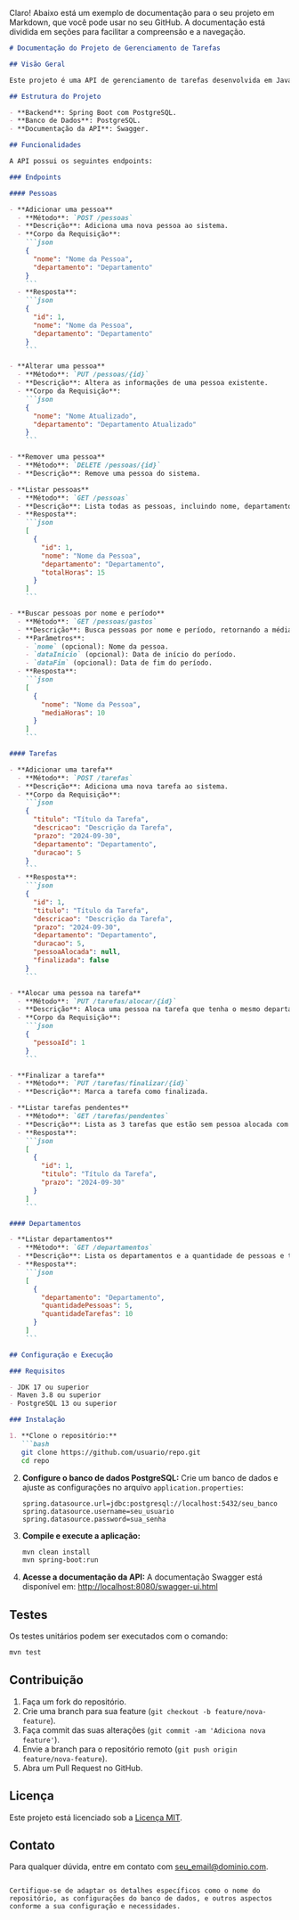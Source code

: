 Claro! Abaixo está um exemplo de documentação para o seu projeto em Markdown, que você pode usar no seu GitHub. A documentação está dividida em seções para facilitar a compreensão e a navegação.

```markdown
# Documentação do Projeto de Gerenciamento de Tarefas

## Visão Geral

Este projeto é uma API de gerenciamento de tarefas desenvolvida em Java utilizando o Spring Boot e PostgreSQL. O objetivo é fornecer uma solução para gerenciar pessoas e tarefas em uma equipe, com funcionalidades para adicionar, modificar, alocar e finalizar tarefas.

## Estrutura do Projeto

- **Backend**: Spring Boot com PostgreSQL.
- **Banco de Dados**: PostgreSQL.
- **Documentação da API**: Swagger.

## Funcionalidades

A API possui os seguintes endpoints:

### Endpoints

#### Pessoas

- **Adicionar uma pessoa**
  - **Método**: `POST /pessoas`
  - **Descrição**: Adiciona uma nova pessoa ao sistema.
  - **Corpo da Requisição**:
    ```json
    {
      "nome": "Nome da Pessoa",
      "departamento": "Departamento"
    }
    ```
  - **Resposta**:
    ```json
    {
      "id": 1,
      "nome": "Nome da Pessoa",
      "departamento": "Departamento"
    }
    ```

- **Alterar uma pessoa**
  - **Método**: `PUT /pessoas/{id}`
  - **Descrição**: Altera as informações de uma pessoa existente.
  - **Corpo da Requisição**:
    ```json
    {
      "nome": "Nome Atualizado",
      "departamento": "Departamento Atualizado"
    }
    ```

- **Remover uma pessoa**
  - **Método**: `DELETE /pessoas/{id}`
  - **Descrição**: Remove uma pessoa do sistema.

- **Listar pessoas**
  - **Método**: `GET /pessoas`
  - **Descrição**: Lista todas as pessoas, incluindo nome, departamento e total de horas gastas nas tarefas.
  - **Resposta**:
    ```json
    [
      {
        "id": 1,
        "nome": "Nome da Pessoa",
        "departamento": "Departamento",
        "totalHoras": 15
      }
    ]
    ```

- **Buscar pessoas por nome e período**
  - **Método**: `GET /pessoas/gastos`
  - **Descrição**: Busca pessoas por nome e período, retornando a média de horas gastas por tarefa.
  - **Parâmetros**:
    - `nome` (opcional): Nome da pessoa.
    - `dataInicio` (opcional): Data de início do período.
    - `dataFim` (opcional): Data de fim do período.
  - **Resposta**:
    ```json
    [
      {
        "nome": "Nome da Pessoa",
        "mediaHoras": 10
      }
    ]
    ```

#### Tarefas

- **Adicionar uma tarefa**
  - **Método**: `POST /tarefas`
  - **Descrição**: Adiciona uma nova tarefa ao sistema.
  - **Corpo da Requisição**:
    ```json
    {
      "titulo": "Título da Tarefa",
      "descricao": "Descrição da Tarefa",
      "prazo": "2024-09-30",
      "departamento": "Departamento",
      "duracao": 5
    }
    ```
  - **Resposta**:
    ```json
    {
      "id": 1,
      "titulo": "Título da Tarefa",
      "descricao": "Descrição da Tarefa",
      "prazo": "2024-09-30",
      "departamento": "Departamento",
      "duracao": 5,
      "pessoaAlocada": null,
      "finalizada": false
    }
    ```

- **Alocar uma pessoa na tarefa**
  - **Método**: `PUT /tarefas/alocar/{id}`
  - **Descrição**: Aloca uma pessoa na tarefa que tenha o mesmo departamento.
  - **Corpo da Requisição**:
    ```json
    {
      "pessoaId": 1
    }
    ```

- **Finalizar a tarefa**
  - **Método**: `PUT /tarefas/finalizar/{id}`
  - **Descrição**: Marca a tarefa como finalizada.

- **Listar tarefas pendentes**
  - **Método**: `GET /tarefas/pendentes`
  - **Descrição**: Lista as 3 tarefas que estão sem pessoa alocada com os prazos mais antigos.
  - **Resposta**:
    ```json
    [
      {
        "id": 1,
        "titulo": "Título da Tarefa",
        "prazo": "2024-09-30"
      }
    ]
    ```

#### Departamentos

- **Listar departamentos**
  - **Método**: `GET /departamentos`
  - **Descrição**: Lista os departamentos e a quantidade de pessoas e tarefas.
  - **Resposta**:
    ```json
    [
      {
        "departamento": "Departamento",
        "quantidadePessoas": 5,
        "quantidadeTarefas": 10
      }
    ]
    ```

## Configuração e Execução

### Requisitos

- JDK 17 ou superior
- Maven 3.8 ou superior
- PostgreSQL 13 ou superior

### Instalação

1. **Clone o repositório:**
   ```bash
   git clone https://github.com/usuario/repo.git
   cd repo
   ```

2. **Configure o banco de dados PostgreSQL:**
   Crie um banco de dados e ajuste as configurações no arquivo `application.properties`:
   ```properties
   spring.datasource.url=jdbc:postgresql://localhost:5432/seu_banco
   spring.datasource.username=seu_usuario
   spring.datasource.password=sua_senha
   ```

3. **Compile e execute a aplicação:**
   ```bash
   mvn clean install
   mvn spring-boot:run
   ```

4. **Acesse a documentação da API:**
   A documentação Swagger está disponível em: [http://localhost:8080/swagger-ui.html](http://localhost:8080/swagger-ui.html)

## Testes

Os testes unitários podem ser executados com o comando:
```bash
mvn test
```

## Contribuição

1. Faça um fork do repositório.
2. Crie uma branch para sua feature (`git checkout -b feature/nova-feature`).
3. Faça commit das suas alterações (`git commit -am 'Adiciona nova feature'`).
4. Envie a branch para o repositório remoto (`git push origin feature/nova-feature`).
5. Abra um Pull Request no GitHub.

## Licença

Este projeto está licenciado sob a [Licença MIT](LICENSE).

## Contato

Para qualquer dúvida, entre em contato com [seu_email@dominio.com](mailto:seu_email@dominio.com).
```

Certifique-se de adaptar os detalhes específicos como o nome do repositório, as configurações do banco de dados, e outros aspectos conforme a sua configuração e necessidades.
